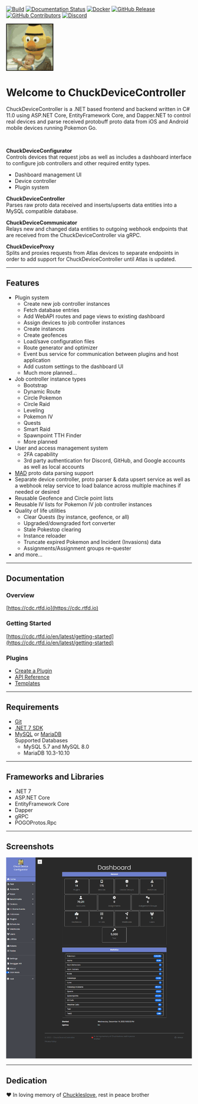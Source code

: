 [![Build](https://github.com/versx/ChuckDeviceController/workflows/.NET/badge.svg)](https://github.com/versx/ChuckDeviceController/actions)
[![Documentation Status](https://readthedocs.org/projects/cdc/badge/?version=latest)](https://cdc.rtfd.io)
[![Docker](https://github.com/versx/ChuckDeviceController/actions/workflows/publish-docker-image.yml/badge.svg)](https://github.com/versx/ChuckDeviceController/actions/workflows/publish-docker-image.yml)
[![GitHub Release](https://img.shields.io/github/release/versx/ChuckDeviceController.svg)](https://github.com/versx/ChuckDeviceController/releases/)
[![GitHub Contributors](https://img.shields.io/github/contributors/versx/ChuckDeviceController.svg)](https://github.com/versx/ChuckDeviceController/graphs/contributors/)
[![Discord](https://img.shields.io/discord/552003258000998401.svg?label=&logo=discord&logoColor=ffffff&color=7389D8&labelColor=6A7EC2)](https://discord.gg/zZ9h9Xa)  

![](https://raw.githubusercontent.com/versx/ChuckDeviceController/net6/src/ChuckDeviceConfigurator/wwwroot/favicons/chuck.gif)

# Welcome to ChuckDeviceController  
ChuckDeviceController is a .NET based frontend and backend written in C# 11.0 using ASP.NET Core, EntityFramework Core, and Dapper.NET to control real devices and parse received protobuff proto data from iOS and Android mobile devices running Pokemon Go.

<br>

**ChuckDeviceConfigurator**  
Controls devices that request jobs as well as includes a dashboard interface to configure job controllers and other required entity types.  

- Dashboard management UI  
- Device controller  
- Plugin system  

**ChuckDeviceController**  
Parses raw proto data received and inserts/upserts data entities into a MySQL compatible database.  

**ChuckDeviceCommunicator**  
Relays new and changed data entities to outgoing webhook endpoints that are received from the ChuckDeviceController via gRPC.  

**ChuckDeviceProxy**  
Splits and proxies requests from Atlas devices to separate endpoints in order to add support for ChuckDeviceController until Atlas is updated.  

<hr>

## Features  
- Plugin system  
    * Create new job controller instances  
    * Fetch database entries  
    * Add WebAPI routes and page views to existing dashboard  
    * Assign devices to job controller instances  
    * Create instances  
    * Create geofences  
    * Load/save configuration files  
    * Route generator and optimizer  
    * Event bus service for communication between plugins and host application  
    * Add custom settings to the dashboard UI  
    * Much more planned...  
- Job controller instance types  
    * Bootstrap  
    * Dynamic Route
    * Circle Pokemon  
    * Circle Raid  
    * Leveling  
    * Pokemon IV  
    * Quests  
    * Smart Raid
    * Spawnpoint TTH Finder  
    * More planned  
- User and access management system  
    * 2FA capability  
    * 3rd party authentication for Discord, GitHub, and Google accounts as well as local accounts  
- [MAD](https://github.com/Map-A-Droid/MAD) proto data parsing support
- Separate device controller, proto parser & data upsert service as well as a webhook relay service to load balance across multiple machines if needed or desired  
- Reusable Geofence and Circle point lists  
- Reusable IV lists for Pokemon IV job controller instances  
- Quality of life utilities  
    * Clear Quests (by instance, geofence, or all)  
    * Upgraded/downgraded fort converter  
    * Stale Pokestop clearing  
    * Instance reloader  
    * Truncate expired Pokemon and Incident (Invasions) data  
    * Assignments/Assignment groups re-quester  
- and more...  

<hr>

## Documentation  

### Overview  
[https://cdc.rtfd.io](https://cdc.rtfd.io)  

### Getting Started  
[https://cdc.rtfd.io/en/latest/getting-started](https://cdc.rtfd.io/en/latest/getting-started)  

### Plugins  
- [Create a Plugin](https://cdc.rtfd.io/en/latest/plugin-system/create-a-plugin)  
- [API Reference](https://cdc.rtfd.io/en/latest/plugin-system/api)  
- [Templates](https://cdc.rtfd.io/en/latest/plugin-system/project-templates)  

<hr>

## Requirements
- [Git](https://git-scm.com/book/en/v2/Getting-Started-Installing-Git)  
- [.NET 7 SDK](https://dotnet.microsoft.com/download/dotnet/7.0)  
- [MySQL](https://dev.mysql.com/downloads/mysql/) or [MariaDB](https://mariadb.org/download/?t=mariadb&p=mariadb)  
    Supported Databases  
    - MySQL 5.7 and MySQL 8.0
    - MariaDB 10.3-10.10

<hr>

## Frameworks and Libraries
* .NET 7
* ASP.NET Core
* EntityFramework Core
* Dapper
* gRPC
* POGOProtos.Rpc

<hr>

## Screenshots
![Dashboard](./images/dashboard.png)

<hr>

## Dedication  
❤️ In loving memory of [Chuckleslove](https://github.com/Chuckleslove), rest in peace brother
